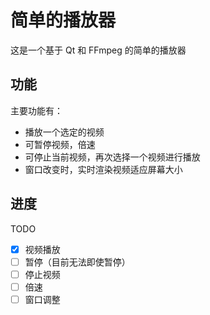 # 简单的播放器

这是一个基于 Qt 和 FFmpeg 的简单的播放器

## 功能

主要功能有：  
- 播放一个选定的视频
- 可暂停视频，倍速
- 可停止当前视频，再次选择一个视频进行播放
- 窗口改变时，实时渲染视频适应屏幕大小

## 进度

TODO
- [x] 视频播放
- [ ] 暂停（目前无法即使暂停）
- [ ] 停止视频
- [ ] 倍速
- [ ] 窗口调整